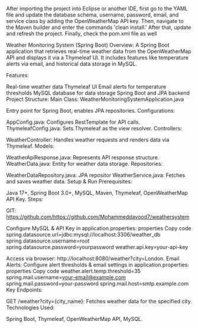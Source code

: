 
After importing the project into Eclipse or another IDE, first go to the YAML file and update the database schema, username, password, email, and service class by adding the OpenWeatherMap API key. Then, navigate to the Maven builder and enter the commands 'clean install.' After that, update and refresh the project. Finally, check the pom.xml file as well

Weather Monitoring System (Spring Boot)
Overview:
A Spring Boot application that retrieves real-time weather data from the OpenWeatherMap API and displays it via a Thymeleaf UI. It includes features like temperature alerts via email, and historical data storage in MySQL.

Features:

Real-time weather data
Thymeleaf UI
Email alerts for temperature thresholds
MySQL database for data storage
Spring Boot and JPA backend
Project Structure:
Main Class:
WeatherMonitoringSystemApplication.java

Entry point for Spring Boot, enables JPA repositories.
Configurations:

AppConfig.java: Configures RestTemplate for API calls.
ThymeleafConfig.java: Sets Thymeleaf as the view resolver.
Controllers:

WeatherController: Handles weather requests and renders data via Thymeleaf.
Models:

WeatherApiResponse.java: Represents API response structure.
WeatherData.java: Entity for weather data storage.
Repositories:

WeatherDataRepository.java: JPA repositor
WeatherService.java: Fetches and saves weather data.
Setup & Run
Prerequisites:

Java 17+, Spring Boot 3.0+, MySQL, Maven, Thymeleaf, OpenWeatherMap API Key.
Steps:

  GIT: 
 https://github.com/https://github.com/Mohammeddavood7/weathersystem

Configure MySQL & API Key in application.properties:
properties
Copy code
spring.datasource.url=jdbc:mysql://localhost:3306/weather_db
spring.datasource.username=root
spring.datasource.password=yourpassword
weather.api.key=your-api-key


Access via browser: http://localhost:8080/weather?city=London.
Email Alerts:
Configure alert thresholds & email settings in application.properties:
properties
Copy code
weather.alert.temp.threshold=35
spring.mail.username=your-email@example.com
spring.mail.password=your-password
spring.mail.host=smtp.example.com
Key Endpoints:

GET /weather?city={city_name}: Fetches weather data for the specified city.
Technologies Used:

Spring Boot, Thymeleaf, OpenWeatherMap API, MySQL.
